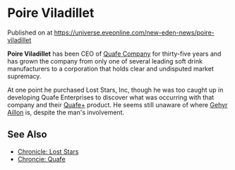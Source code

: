 # Poire Viladillet
Published on  at https://universe.eveonline.com/new-eden-news/poire-viladillet

**Poire Viladillet** has been CEO of [Quafe Company](ssPYMESgTyz1rl4fTojD6) for thirty-five years and has grown
the company from only one of several leading soft drink manufacturers to
a corporation that holds clear and undisputed market supremacy.

At one point he purchased Lost Stars, Inc, though he was too caught up
in developing Quafe Enterprises to discover what was occurring with that
company and their [Quafe+](7LIn9llI0ZBSXDQ1VxZr2g) product. He seems still
unaware of where [Gehyr Aillon](4kOfLWgkI7AR34IBxJc0I3) is, despite the
man's involvement.

See Also
--------
- [Chronicle: Lost Stars](4JQDhbxB9nTdAF2cmCWPF8)
- [Chroncie: Quafe](7AX2o1TfJkN853SBNTsEmD)
